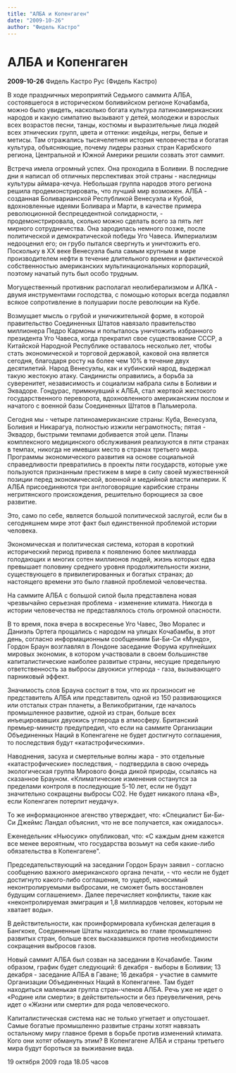 ```yaml
---
title: "АЛБА и Копенгаген"
date: "2009-10-26"
author: "Фидель Кастро"
---
```


# АЛБА и Копенгаген

**2009-10-26** Фидель Кастро Рус (Фидель Кастро)

В ходе праздничных мероприятий Седьмого саммита АЛБА, состоявшегося в историческом боливийском регионе Кочабамба, можно было увидеть, насколько богата культура латиноамериканских народов и какую симпатию вызывают у детей, молодежи и взрослых всех возрастов песни, танцы, костюмы и выразительные лица людей всех этнических групп, цвета и оттенки: индейцы, негры, белые и метисы. Там отражались тысячелетняя история человечества и богатая культура, объясняющие, почему лидеры разных стран Карибского региона, Центральной и Южной Америки решили созвать этот саммит.

Встреча имела огромный успех. Она проходила в Боливии. В последние дни я написал об отличных перспективах этой страны - наследницы культуры аймара-кечуа. Небольшая группа народов этого региона решила продемонстрировать, что лучший мир возможен. АЛБА - созданная Боливарианской Республикой Венесуэла и Кубой, вдохновленные идеями Боливара и Марти, в качестве примера революционной беспрецедентной солидарности, - продемонстрировала, сколько можно сделать всего за пять лет мирного сотрудничества. Она зародилась немного позже, после политической и демократической победы Уго Чавеса. Империализм недооценил его; он грубо пытался свергнуть и уничтожить его. Поскольку в ХХ веке Венесуэла была самым крупным в мире производителем нефти в течение длительного времени и фактической собственностью американских мультинациональных корпораций, поэтому начатый путь был особо трудным.

Могущественный противник располагал неолиберализмом и АЛКА - двумя инструментами господства, с помощью которых всегда подавлял всякое сопротивление в полушарии после революции на Кубе.

Возмущает мысль о грубой и уничижительной форме, в которой правительство Соединенных Штатов навязало правительство миллионера Педро Кармоны и попыталось уничтожить избранного президента Уго Чавеса, когда прекратил свое существование СССР, а Китайской Народной Республике оставалось несколько лет, чтобы стать экономической и торговой державой, каковой она является сегодня, благодаря росту на более чем 10% в течение двух десятилетий. Народ Венесуэлы, как и кубинский народ, выдержал такую жестокую атаку. Сандинисты оправились, а борьба за суверенитет, независимость и социализм набрала силы в Боливии и Эквадоре. Гондурас, примкнувший к АЛБА, стал жертвой жестокого государственного переворота, вдохновленного американским послом и начатого с военной базы Соединенных Штатов в Пальмерола.

Сегодня мы - четыре латиноамериканские страны: Куба, Венесуэла, Боливия и Никарагуа, полностью изжили неграмотность; пятая - Эквадор, быстрыми темпами добивается этой цели. Планы комплексного медицинского обслуживания реализуются в пяти странах в темпах, никогда не имевших место в странах третьего мира. Программы экономического развития на основе социальной справедливости превратились в проекты пяти государств, которые уже пользуются признанным престижем в мире в силу своей мужественной позиции перед экономической, военной и медийной власти империи. К АЛБА присоединяются три англоговорящие карибские страны негритянского происхождения, решительно борющиеся за свое развитие.

Это, само по себе, является большой политической заслугой, если бы в сегодняшнем мире этот факт был единственной проблемой истории человека.

Экономическая и политическая система, которая в короткий исторический период привела к появлению более миллиарда голодающих и многих сотен миллионов людей, жизнь которых едва превышает половину среднего уровня продолжительности жизни, существующего в привилегированных и богатых странах; до настоящего времени это было главной проблемой человечества.

На саммите АЛБА с большой силой была представлена новая чрезвычайно серьезная проблема - изменение климата. Никогда в истории человечества не представлялось столь огромной опасности.

В то время, пока вчера в воскресенье Уго Чавес, Эво Моралес и Даниэль Ортега прощались с народом на улицах Кочабамбы, в этот день, согласно информационным сообщениям Би-Би-Си «Мундо», Гордон Браун возглавлял в Лондоне заседание Форума крупнейших мировых экономик, в котором участвовали в своем большинстве капиталистические наиболее развитые страны, несущие предельную ответственность за выбросы двуокиси углерода - газа, вызывающего парниковый эффект.

Значимость слов Брауна состоит в том, что их произносит не представитель АЛБА или представитель одной из 150 развивающихся или отсталых стран планеты, а Великобритании, где началось промышленное развитие, одной из стран, больше всех инъецировавших двуокись углерода в атмосферу. Британский премьер-министр предупредил, что если на саммите Организации Объединенных Наций в Копенгагене не будет достигнуто соглашения, то последствия будут «катастрофическими».

Наводнения, засуха и смертельные волны жара - это отдельные «катастрофические» последствия, - подтвердила в свою очередь экологическая группа Мирового фонда дикой природы, ссылаясь на сказанное Брауном. «Климатические изменения останутся за пределами контроля в последующие 5-10 лет, если не будут значительно сокращены выбросы СО2. Не будет никакого плана «В», если Копенгаген потерпит неудачу».

То же информационное агенство утверждает, что: «Специалист Би-Би-Си Джеймс Ландал объяснил, что не все получается, как ожидалось».

Еженедельник «Ньюсуик» опубликовал, что: «С каждым днем кажется все менее вероятным, что государства возьмут на себя какие-либо обязательства в Копенгагене".

Председательствующий на заседании Гордон Браун заявил - согласно сообщению важного американского органа печати, - что «если не будет достигнуто какого-либо соглашения, то ущерб, наносимый неконтролируемыми выбросами, не сможет быть восстановлен будущим соглашением». Далее перечисляет конфликты, такие как «неконтролируемая эмиграция и 1,8 миллиардов человек, которым не хватает воды».

В действительности, как проинформировала кубинская делегация в Бангкоке, Соединенные Штаты находились во главе промышленно развитых стран, больше всех высказавшихся против необходимости сокращения выбросов газов.

Новый саммит АЛБА был созван на заседании в Кочабамбе. Таким образом, график будет следующий: 6 декабря - выборы в Боливии; 13 декабря - заседание АЛБА в Гаване; 16 декабря - участие в саммите Организации Объединенных Наций в Копенгагене. Там будет находиться маленькая группа стран-членов АЛБА. Речь уже не идет о «Родине или смерти»; в действительности и без преувеличения, речь идет о «Жизни или смерти» для рода человеческого.

Капиталистическая система нас не только угнетает и опустошает. Самые богатые промышленно развитые страны хотят навязать остальному миру главное бремя в борьбе против изменений климата. Кого они хотят обмануть этим? В Копенгагене АЛБА и страны третьего мира будут бороться за выживание вида.

19 октября 2009 года 18.05 часов